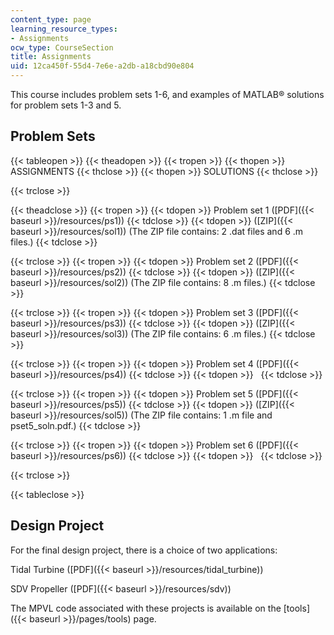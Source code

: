 ```yaml
---
content_type: page
learning_resource_types:
- Assignments
ocw_type: CourseSection
title: Assignments
uid: 12ca450f-55d4-7e6e-a2db-a18cbd90e804
---
```


This course includes problem sets 1-6, and examples of MATLAB® solutions for problem sets 1-3 and 5.

Problem Sets
------------

{{< tableopen >}}
{{< theadopen >}}
{{< tropen >}}
{{< thopen >}}
ASSIGNMENTS
{{< thclose >}}
{{< thopen >}}
SOLUTIONS
{{< thclose >}}

{{< trclose >}}

{{< theadclose >}}
{{< tropen >}}
{{< tdopen >}}
Problem set 1 ([PDF]({{< baseurl >}}/resources/ps1))
{{< tdclose >}}
{{< tdopen >}}
([ZIP]({{< baseurl >}}/resources/sol1)) (The ZIP file contains: 2 .dat files and 6 .m files.)
{{< tdclose >}}

{{< trclose >}}
{{< tropen >}}
{{< tdopen >}}
Problem set 2 ([PDF]({{< baseurl >}}/resources/ps2))
{{< tdclose >}}
{{< tdopen >}}
([ZIP]({{< baseurl >}}/resources/sol2)) (The ZIP file contains: 8 .m files.)
{{< tdclose >}}

{{< trclose >}}
{{< tropen >}}
{{< tdopen >}}
Problem set 3 ([PDF]({{< baseurl >}}/resources/ps3))
{{< tdclose >}}
{{< tdopen >}}
([ZIP]({{< baseurl >}}/resources/sol3)) (The ZIP file contains: 6 .m files.)
{{< tdclose >}}

{{< trclose >}}
{{< tropen >}}
{{< tdopen >}}
Problem set 4 ([PDF]({{< baseurl >}}/resources/ps4))
{{< tdclose >}}
{{< tdopen >}}
 
{{< tdclose >}}

{{< trclose >}}
{{< tropen >}}
{{< tdopen >}}
Problem set 5 ([PDF]({{< baseurl >}}/resources/ps5))
{{< tdclose >}}
{{< tdopen >}}
([ZIP]({{< baseurl >}}/resources/sol5)) (The ZIP file contains: 1 .m file and pset5\_soln.pdf.)
{{< tdclose >}}

{{< trclose >}}
{{< tropen >}}
{{< tdopen >}}
Problem set 6 ([PDF]({{< baseurl >}}/resources/ps6))
{{< tdclose >}}
{{< tdopen >}}
 
{{< tdclose >}}

{{< trclose >}}

{{< tableclose >}}

Design Project
--------------

For the final design project, there is a choice of two applications:

Tidal Turbine ([PDF]({{< baseurl >}}/resources/tidal_turbine))

SDV Propeller ([PDF]({{< baseurl >}}/resources/sdv))

The MPVL code associated with these projects is available on the [tools]({{< baseurl >}}/pages/tools) page.